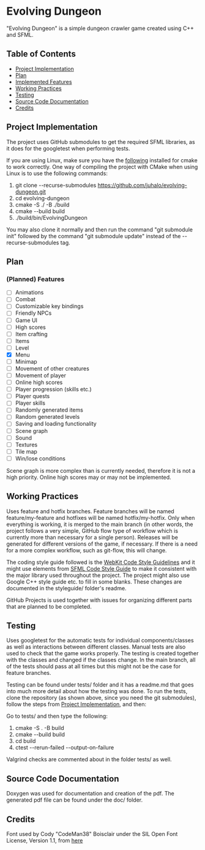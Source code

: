 # Evolving Dungeon

"Evolving Dungeon" is a simple dungeon crawler game created using C++ and SFML.

## Table of Contents

-   [Project Implementation](#project-implementation)
-   [Plan](#plan)
-   [Implemented Features](#implemented-features)
-   [Working Practices](#working-practices)
-   [Testing](#testing)
-   [Source Code Documentation](#source-code-documentation)
-   [Credits](#credits)

## Project Implementation

The project uses GitHub submodules to get the required SFML libraries, as it does for the googletest when performing tests.

If you are using Linux, make sure you have the [following](https://www.sfml-dev.org/tutorials/2.6/compile-with-cmake.php) installed for cmake to work correctly. One way of compiling the project with CMake when using Linux is to use the following commands:

1. git clone --recurse-submodules https://github.com/juhalo/evolving-dungeon.git
2. cd evolving-dungeon
3. cmake -S ./ -B ./build
4. cmake --build build
5. ./build/bin/EvolvingDungeon

You may also clone it normally and then run the command "git submodule init" followed by the command "git submodule update" instead of the --recurse-submodules tag.

## Plan

### (Planned) Features

-   [ ] Animations
-   [ ] Combat
-   [ ] Customizable key bindings
-   [ ] Friendly NPCs
-   [ ] Game UI
-   [ ] High scores
-   [ ] Item crafting
-   [ ] Items
-   [ ] Level
-   [x] Menu
-   [ ] Minimap
-   [ ] Movement of other creatures
-   [ ] Movement of player
-   [ ] Online high scores
-   [ ] Player progression (skills etc.)
-   [ ] Player quests
-   [ ] Player skills
-   [ ] Randomly generated items
-   [ ] Random generated levels
-   [ ] Saving and loading functionality
-   [ ] Scene graph
-   [ ] Sound
-   [ ] Textures
-   [ ] Tile map
-   [ ] Win/lose conditions

Scene graph is more complex than is currently needed, therefore it is not a high priority. Online high scores may or may not be implemented.

## Working Practices

Uses feature and hotfix branches. Feature branches will be named feature/my-feature and hotfixes will be named hotfix/my-hotfix. Only when everything is working, it is merged to the main branch (in other words, the project follows a very simple, GitHub flow type of workflow which is currently more than necessary for a single person). Releases will be generated for different versions of the game, if necessary. If there is a need for a more complex workflow, such as git-flow, this will change.

The coding style guide followed is the [WebKit Code Style Guidelines](https://www.sfml-dev.org/style.php) and it might use elements from [SFML Code Style Guide](https://www.sfml-dev.org/style.php) to make it consistent with the major library used throughout the project. The project might also use Google C++ style guide etc. to fill in some blanks. These changes are documented in the styleguide/ folder's readme.

GitHub Projects is used together with issues for organizing different parts that are planned to be completed.

## Testing

Uses googletest for the automatic tests for individual components/classes as well as interactions between different classes. Manual tests are also used to check that the game works properly. The testing is created together with the classes and changed if the classes change. In the main branch, all of the tests should pass at all times but this might not be the case for feature branches.

Testing can be found under tests/ folder and it has a readme.md that goes into much more detail about how the testing was done. To run the tests, clone the repository (as shown above, since you need the git submodules), follow the steps from [Project Implementation](#project-implementation), and then:

Go to tests/ and then type the following:

1. cmake -S . -B build
2. cmake --build build
3. cd build
4. ctest --rerun-failed --output-on-failure

Valgrind checks are commented about in the folder tests/ as well.

## Source Code Documentation

Doxygen was used for documentation and creation of the pdf. The generated pdf file can be found under the doc/ folder.

## Credits

Font used by Cody "CodeMan38" Boisclair under the SIL Open Font License, Version 1.1, from [here](https://www.zone38.net/font/)

